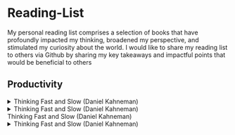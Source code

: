 # Reading-List
My personal reading list comprises a selection of books that have profoundly impacted my thinking, broadened my perspective, and stimulated my curiosity about the world. I would like to share my reading list to others via Github by sharing my key takeaways and impactful points that would be beneficial to others


## Productivity 

<details>
  <summary> Thinking Fast and Slow (Daniel Kahneman) </summary>
  - understanding the biases of intuition
  - We are prone to overestimate how much we understand about the world and to underestimate the role of chance in events 
  - Buy the book: [Thinking Fast and Slow (Daniel Kahneman)](https://www.amazon.co.uk/Thinking-Fast-Slow-Daniel-Kahneman/dp/0141033576)
</details>

<details>
  <summary> Thinking Fast and Slow (Daniel Kahneman) </summary>
</details>
  
  <summary> Thinking Fast and Slow (Daniel Kahneman) </summary>
  
<details>
  
  <summary> Thinking Fast and Slow (Daniel Kahneman) </summary>
